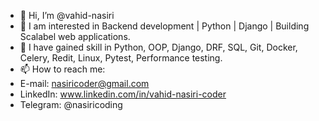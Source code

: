 - 👋 Hi, I’m @vahid-nasiri
- 👀 I am interested in Backend development | Python | Django | Building Scalabel web applications.
- 🌱 I have gained skill in Python, OOP, Django, DRF, SQL, Git, Docker, Celery, Redit, Linux, Pytest, Performance testing.
- 📫 How to reach me:
- E-mail: nasiricoder@gmail.com
- LinkedIn: www.linkedin.com/in/vahid-nasiri-coder
- Telegram: @nasiricoding



<!---
nasiricoder/nasiricoder is a ✨ special ✨ repository because its `README.md` (this file) appears on your GitHub profile.
You can click the Preview link to take a look at your changes.
--->
